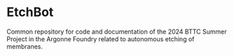 # EtchBot
Common repository for code and documentation of the 2024 BTTC Summer Project in the Argonne Foundry related to autonomous etching of membranes.
